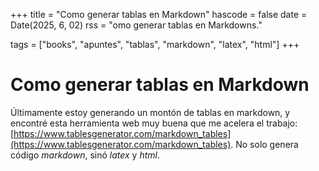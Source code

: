 +++
title = "Como generar tablas en Markdown"
hascode = false
date = Date(2025, 6, 02)
rss = "omo generar tablas en Markdowns."

tags = ["books", "apuntes", "tablas", "markdown", "latex", "html"]
+++

# Como generar tablas en Markdown

Últimamente estoy generando un montón de tablas en markdown, y encontré esta herramienta web muy buena que me acelera el trabajo: [https://www.tablesgenerator.com/markdown_tables](https://www.tablesgenerator.com/markdown_tables). No solo genera código _markdown_, sinó _latex_ y _html_.